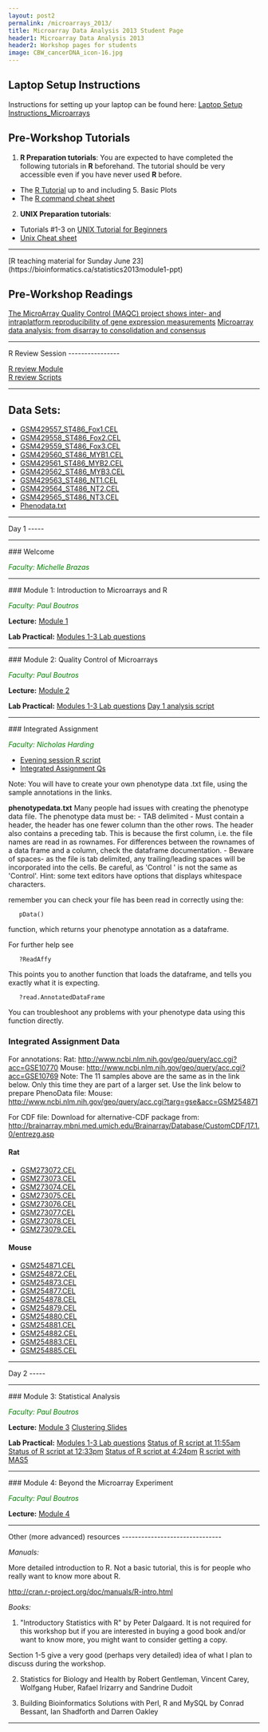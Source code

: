 ```yaml
---
layout: post2
permalink: /microarrays_2013/
title: Microarray Data Analysis 2013 Student Page
header1: Microarray Data Analysis 2013
header2: Workshop pages for students
image: CBW_cancerDNA_icon-16.jpg
---
```


Laptop Setup Instructions
-------------------------

Instructions for setting up your laptop can be found here: [Laptop Setup Instructions\_Microarrays](Laptop_Setup_Instructions_Microarrays "wikilink")

Pre-Workshop Tutorials
----------------------

1) **R Preparation tutorials**: You are expected to have completed the following tutorials in **R** beforehand. The tutorial should be very accessible even if you have never used **R** before.

* The [R Tutorial](http://www.cyclismo.org/tutorial/R/) up to and including 5. Basic Plots
* The [R command cheat sheet](../../resources/R_Short-refcard.pdf)

2) **UNIX Preparation tutorials**: 

* Tutorials #1-3 on [UNIX Tutorial for Beginners](http://www.ee.surrey.ac.uk/Teaching/Unix/)
* [Unix Cheat sheet](http://www.rain.org/~mkummel/unix.html) 


<hr>
[R teaching material for Sunday June 23](https://bioinformatics.ca/statistics2013module1-ppt)

Pre-Workshop Readings
---------------------

[The MicroArray Quality Control (MAQC) project shows inter- and intraplatform reproducibility of gene expression measurements](http://www.ncbi.nlm.nih.gov/pubmed/16964229)
[Microarray data analysis: from disarray to consolidation and consensus](http://www.ncbi.nlm.nih.gov/pubmed/16369572)

<hr>
R Review Session
----------------

[R review Module](../../resources/RReview_slides.pdf)  
[R review Scripts](https://github.com/bioinformatics-ca/bioinformatics-ca.github.io/blob/master/resources/R_Review_Session_Code.ipynb)  

<hr>

Data Sets:
----------

-   [GSM429557\_ST486\_Fox1.CEL](Media:GSM429557_ST486_Fox1.CEL "wikilink")
-   [GSM429558\_ST486\_Fox2.CEL](Media:GSM429558_ST486_Fox2.CEL "wikilink")
-   [GSM429559\_ST486\_Fox3.CEL](Media:GSM429559_ST486_Fox3.CEL "wikilink")
-   [GSM429560\_ST486\_MYB1.CEL](Media:GSM429560_ST486_MYB1.CEL "wikilink")
-   [GSM429561\_ST486\_MYB2.CEL](Media:GSM429561_ST486_MYB2.CEL "wikilink")
-   [GSM429562\_ST486\_MYB3.CEL](Media:GSM429562_ST486_MYB3.CEL "wikilink")
-   [GSM429563\_ST486\_NT1.CEL](Media:GSM429563_ST486_NT1.CEL "wikilink")
-   [GSM429564\_ST486\_NT2.CEL](Media:GSM429564_ST486_NT2.CEL "wikilink")
-   [GSM429565\_ST486\_NT3.CEL](Media:GSM429565_ST486_NT3.CEL "wikilink")
-   [Phenodata.txt](Media:Phenodata.txt "wikilink")

<hr>
Day 1
-----

<hr>
### Welcome

<font color="green">*Faculty: Michelle Brazas*</font>

<hr>
### Module 1: Introduction to Microarrays and R

<font color="green">*Faculty: Paul Boutros*</font>

**Lecture:** [Module 1](Media:Microarray_2013_Module1.pdf "wikilink")

**Lab Practical:**
[Modules 1-3 Lab questions](Media:Microarray_2013_Practical-Questions.pdf "wikilink")

<hr>
### Module 2: Quality Control of Microarrays

<font color="green">*Faculty: Paul Boutros*</font>

**Lecture:** [Module 2‎](Media:Microarray_2013_Module2.pdf "wikilink")

**Lab Practical:**
[Modules 1-3 Lab questions](Media:Microarray_2013_Practical-Questions.pdf "wikilink")
[Day 1 analysis script](Media:analysis_script.R "wikilink")

<hr>
### Integrated Assignment

<font color="green">*Faculty: Nicholas Harding*</font>

-   [Evening session R script](Media:Results.R "wikilink")
-   [Integrated Assignment Qs](Media:Integrated_assignment2013.pdf "wikilink")

Note: You will have to create your own phenotype data .txt file, using the sample annotations in the links.

**phenotypedata.txt** Many people had issues with creating the phenotype data file. The phenotype data must be: - TAB delimited - Must contain a header, the header has one fewer column than the other rows. The header also contains a preceding tab. This is because the first column, i.e. the file names are read in as rownames. For differences between the rownames of a data frame and a column, check the dataframe documentation. - Beware of spaces- as the file is tab delimited, any trailing/leading spaces will be incorporated into the cells. Be careful, as 'Control ' is not the same as 'Control'. Hint: some text editors have options that displays whitespace characters.

remember you can check your file has been read in correctly using the:

`   pData() `

function, which returns your phenotype annotation as a dataframe.

For further help see

`   ?ReadAffy`

This points you to another function that loads the dataframe, and tells you exactly what it is expecting.

`   ?read.AnnotatedDataFrame`

You can troubleshoot any problems with your phenotype data using this function directly.

### Integrated Assignment Data

For annotations:
Rat: <http://www.ncbi.nlm.nih.gov/geo/query/acc.cgi?acc=GSE10770>
Mouse: <http://www.ncbi.nlm.nih.gov/geo/query/acc.cgi?acc=GSE10769>
Note: The 11 samples above are the same as in the link below. Only this time they are part of a larger set. Use the link below to prepare PhenoData file: Mouse: <http://www.ncbi.nlm.nih.gov/geo/query/acc.cgi?targ=gse&acc=GSM254871>

For CDF file: Download for alternative-CDF package from: <http://brainarray.mbni.med.umich.edu/Brainarray/Database/CustomCDF/17.1.0/entrezg.asp>

#### Rat

-   [GSM273072.CEL](Media:GSM273072.CEL "wikilink")
-   [GSM273073.CEL](Media:GSM273073.CEL "wikilink")
-   [GSM273074.CEL](Media:GSM273074.CEL "wikilink")
-   [GSM273075.CEL](Media:GSM273075.CEL "wikilink")
-   [GSM273076.CEL](Media:GSM273076.CEL "wikilink")
-   [GSM273077.CEL](Media:GSM273077.CEL "wikilink")
-   [GSM273078.CEL](Media:GSM273078.CEL "wikilink")
-   [GSM273079.CEL](Media:GSM273079.CEL "wikilink")

#### Mouse

-   [GSM254871.CEL](Media:GSM254871.CEL "wikilink")
-   [GSM254872.CEL](Media:GSM254872.CEL "wikilink")
-   [GSM254873.CEL](Media:GSM254873.CEL "wikilink")
-   [GSM254877.CEL](Media:GSM254877.CEL "wikilink")
-   [GSM254878.CEL](Media:GSM254878.CEL "wikilink")
-   [GSM254879.CEL](Media:GSM254879.CEL "wikilink")
-   [GSM254880.CEL](Media:GSM254880.CEL "wikilink")
-   [GSM254881.CEL](Media:GSM254881.CEL "wikilink")
-   [GSM254882.CEL](Media:GSM254882.CEL "wikilink")
-   [GSM254883.CEL](Media:GSM254883.CEL "wikilink")
-   [GSM254885.CEL](Media:GSM254885.CEL "wikilink")

<hr>
Day 2
-----

<hr>
### Module 3: Statistical Analysis

<font color="green">*Faculty: Paul Boutros*</font>

**Lecture:**
[Module 3‎](Media:Microarray_2013_Module3.pdf "wikilink")
[Clustering Slides‎](Media:Microarrays_2012_Clustering_Slides.pdf "wikilink")

**Lab Practical:**
[Modules 1-3 Lab questions](Media:Microarray_2013_Practical-Questions.pdf "wikilink")
[Status of R script at 11:55am](Media:Analysis_scripts_day2am.R "wikilink")
[Status of R script at 12:33pm](Media:Analysis_scripts_day2noon.R "wikilink")
[Status of R script at 4:24pm](Media:Analysis_scripts_day2pm.R "wikilink")
[R script with MAS5](Media:Analysis_scripts_mas5.R "wikilink")

<hr>
### Module 4: Beyond the Microarray Experiment

<font color="green">*Faculty: Paul Boutros*</font>

**Lecture:** [Module 4](Media:Microarray_2013_Module4.pdf "wikilink")

<hr>
Other (more advanced) resources
-------------------------------

*Manuals:*

More detailed introduction to R. Not a basic tutorial, this is for people who really want to know more about R.

<http://cran.r-project.org/doc/manuals/R-intro.html>

*Books:*

1) "Introductory Statistics with R" by Peter Dalgaard. It is not required for this workshop but if you are interested in buying a good book and/or want to know more, you might want to consider getting a copy.

Section 1-5 give a very good (perhaps very detailed) idea of what I plan to discuss during the workshop.

2) Statistics for Biology and Health by Robert Gentleman, Vincent Carey, Wolfgang Huber, Rafael Irizarry and Sandrine Dudoit

3) Building Bioinformatics Solutions with Perl, R and MySQL by Conrad Bessant, Ian Shadforth and Darren Oakley

<hr>
